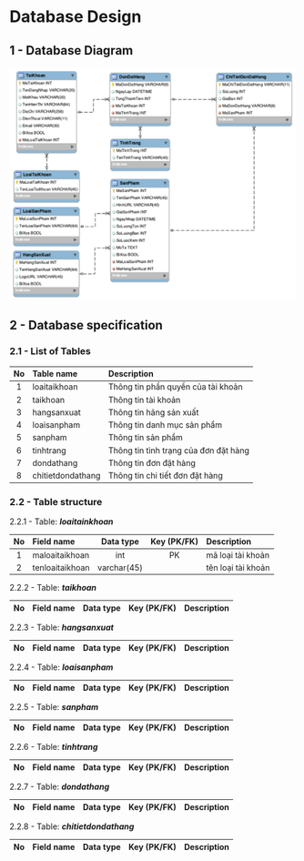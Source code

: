 # Database Design

## 1 - Database Diagram

![database diagram](../images/img-db-diagram.png)

## 2 - Database specification

### 2.1 - List of Tables

| No     | Table name            | Description                               |
| :----: | :-------------------- | :---------------------------------------- |
| 1      | loaitaikhoan          | Thông tin phần quyền của tài khoản        |
| 2      | taikhoan              | Thông tin tài khoản                       |
| 3      | hangsanxuat           | Thông tin hãng sản xuất                   |
| 4      | loaisanpham           | Thông tin danh mục sản phẩm               |
| 5      | sanpham               | Thông tin sản phẩm                        |
| 6      | tinhtrang             | Thông tin tình trạng của đơn đặt hàng     |
| 7      | dondathang            | Thông tin đơn đặt hàng                    |
| 8      | chitietdondathang     | Thông tin chi tiết đơn đặt hàng           |


### 2.2 - Table structure

2.2.1 - Table: ***loaitainkhoan***

| No     | Field name            | Data type     | Key (PK/FK)  | Description                               |
| :----: | :-------------------- | :-----------: | :----------: | :---------------------------------------- |
| 1      | maloaitaikhoan        | int           | PK           | mã loại tài khoản                         |
| 2      | tenloaitaikhoan       | varchar(45)   |              | tên loại tài khoản                        |

2.2.2 - Table: ***taikhoan***

| No     | Field name            | Data type     | Key (PK/FK)  | Description                               |
| :----: | :-------------------- | :-----------: | :----------: | :---------------------------------------- |

2.2.3 - Table: ***hangsanxuat***

| No     | Field name            | Data type     | Key (PK/FK)  | Description                               |
| :----: | :-------------------- | :-----------: | :----------: | :---------------------------------------- |

2.2.4 - Table: ***loaisanpham***

| No     | Field name            | Data type     | Key (PK/FK)  | Description                               |
| :----: | :-------------------- | :-----------: | :----------: | :---------------------------------------- |

2.2.5 - Table: ***sanpham***

| No     | Field name            | Data type     | Key (PK/FK)  | Description                               |
| :----: | :-------------------- | :-----------: | :----------: | :---------------------------------------- |

2.2.6 - Table: ***tinhtrang***

| No     | Field name            | Data type     | Key (PK/FK)  | Description                               |
| :----: | :-------------------- | :-----------: | :----------: | :---------------------------------------- |

2.2.7 - Table: ***dondathang***

| No     | Field name            | Data type     | Key (PK/FK)  | Description                               |
| :----: | :-------------------- | :-----------: | :----------: | :---------------------------------------- |

2.2.8 - Table: ***chitietdondathang***

| No     | Field name            | Data type     | Key (PK/FK)  | Description                               |
| :----: | :-------------------- | :-----------: | :----------: | :---------------------------------------- |